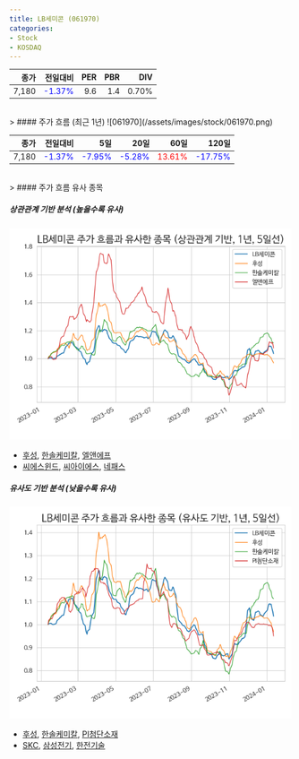 ```yaml
---
title: LB세미콘 (061970)
categories:
- Stock
- KOSDAQ
---
```


|종가|전일대비|PER|PBR|DIV|
|---:|-------:|--:|--:|--:|
|7,180|<span style="color: blue">-1.37%</span>|9.6|1.4|0.70%|

<!-- more -->
<br>
> #### 주가 흐름 (최근 1년)
![061970](/assets/images/stock/061970.png)

|종가|전일대비|5일|20일|60일|120일|
|---:|-------:|--:|---:|---:|----:|
|7,180|<span style="color: blue">-1.37%</span>|<span style="color: blue">-7.95%</span>|<span style="color: blue">-5.28%</span>|<span style="color: red">13.61%</span>|<span style="color: blue">-17.75%</span>|

<br>
> #### 주가 흐름 유사 종목

##### 상관관계 기반 분석 (높을수록 유사)
![061970](/assets/images/stock/061970_corr.png)
- [후성](/093370/), [한솔케미칼](/014680/), [엘앤에프](/066970/)
- [씨에스윈드](/112610/), [씨아이에스](/222080/), [네패스](/033640/)

##### 유사도 기반 분석 (낮을수록 유사)	
![061970](/assets/images/stock/061970_sim.png)
- [후성](/093370/), [한솔케미칼](/014680/), [PI첨단소재](/178920/)
- [SKC](/011790/), [삼성전기](/009150/), [한전기술](/052690/)